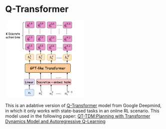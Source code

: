 # Q-Transformer
<img src="https://github.com/2M-kotb/Q-Transformer/blob/main/QT.png" width=50% height=50%>

This is an adabtive version of [Q-Transformer](https://qtransformer.github.io/) model from Google Deepmind, in which it only works with state-based tasks in an online RL scenario.
This model used in the following paper:
[QT-TDM:Planning with Transformer Dynamics Model and Autoregressive Q-Learning](https://arxiv.org/pdf/2407.18841)
